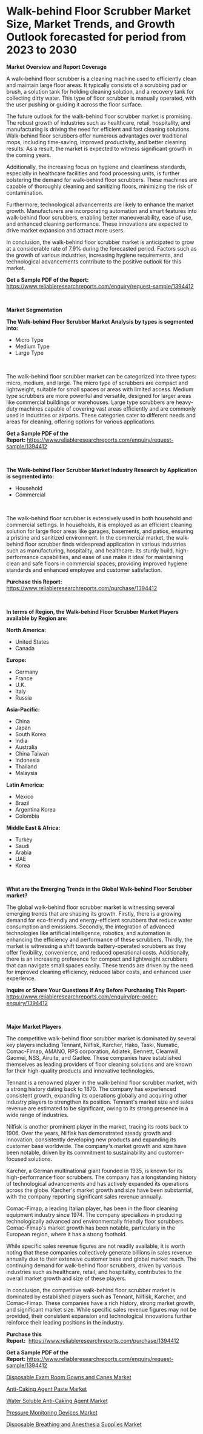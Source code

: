 <p><h1>Walk-behind Floor Scrubber Market Size, Market Trends, and Growth Outlook forecasted for period from 2023 to 2030</h1></p><p><strong>Market Overview and Report Coverage</strong></p>
<p><p>A walk-behind floor scrubber is a cleaning machine used to efficiently clean and maintain large floor areas. It typically consists of a scrubbing pad or brush, a solution tank for holding cleaning solution, and a recovery tank for collecting dirty water. This type of floor scrubber is manually operated, with the user pushing or guiding it across the floor surface.</p><p>The future outlook for the walk-behind floor scrubber market is promising. The robust growth of industries such as healthcare, retail, hospitality, and manufacturing is driving the need for efficient and fast cleaning solutions. Walk-behind floor scrubbers offer numerous advantages over traditional mops, including time-saving, improved productivity, and better cleaning results. As a result, the market is expected to witness significant growth in the coming years.</p><p>Additionally, the increasing focus on hygiene and cleanliness standards, especially in healthcare facilities and food processing units, is further bolstering the demand for walk-behind floor scrubbers. These machines are capable of thoroughly cleaning and sanitizing floors, minimizing the risk of contamination.</p><p>Furthermore, technological advancements are likely to enhance the market growth. Manufacturers are incorporating automation and smart features into walk-behind floor scrubbers, enabling better maneuverability, ease of use, and enhanced cleaning performance. These innovations are expected to drive market expansion and attract more users.</p><p>In conclusion, the walk-behind floor scrubber market is anticipated to grow at a considerable rate of 7.9% during the forecasted period. Factors such as the growth of various industries, increasing hygiene requirements, and technological advancements contribute to the positive outlook for this market.</p></p>
<p><strong>Get a Sample PDF of the Report:</strong> <a href="https://www.reliableresearchreports.com/enquiry/request-sample/1394412">https://www.reliableresearchreports.com/enquiry/request-sample/1394412</a></p>
<p>&nbsp;</p>
<p><strong>Market Segmentation</strong></p>
<p><strong>The Walk-behind Floor Scrubber Market Analysis by types is segmented into:</strong></p>
<p><ul><li>Micro Type</li><li>Medium Type</li><li>Large Type</li></ul></p>
<p>&nbsp;</p>
<p><p>The walk-behind floor scrubber market can be categorized into three types: micro, medium, and large. The micro type of scrubbers are compact and lightweight, suitable for small spaces or areas with limited access. Medium type scrubbers are more powerful and versatile, designed for larger areas like commercial buildings or warehouses. Large type scrubbers are heavy-duty machines capable of covering vast areas efficiently and are commonly used in industries or airports. These categories cater to different needs and areas for cleaning, offering options for various applications.</p></p>
<p><strong>Get a Sample PDF of the Report:</strong>&nbsp;<a href="https://www.reliableresearchreports.com/enquiry/request-sample/1394412">https://www.reliableresearchreports.com/enquiry/request-sample/1394412</a></p>
<p>&nbsp;</p>
<p><strong>The Walk-behind Floor Scrubber Market Industry Research by Application is segmented into:</strong></p>
<p><ul><li>Household</li><li>Commercial</li></ul></p>
<p>&nbsp;</p>
<p><p>The walk-behind floor scrubber is extensively used in both household and commercial settings. In households, it is employed as an efficient cleaning solution for large floor areas like garages, basements, and patios, ensuring a pristine and sanitized environment. In the commercial market, the walk-behind floor scrubber finds widespread application in various industries such as manufacturing, hospitality, and healthcare. Its sturdy build, high-performance capabilities, and ease of use make it ideal for maintaining clean and safe floors in commercial spaces, providing improved hygiene standards and enhanced employee and customer satisfaction.</p></p>
<p><strong>Purchase this Report:</strong>&nbsp; <a href="https://www.reliableresearchreports.com/purchase/1394412">https://www.reliableresearchreports.com/purchase/1394412</a></p>
<p>&nbsp;</p>
<p><strong>In terms of Region, the Walk-behind Floor Scrubber Market Players available by Region are:</strong></p>
<p>
    <p> <strong> North America: </strong>
        <ul>
            <li>United States</li>
            <li>Canada</li>
        </ul>
        </p> 
    <p> <strong> Europe: </strong>
        <ul>
            <li>Germany</li>
            <li>France</li>
            <li>U.K.</li>
            <li>Italy</li>
            <li>Russia</li>
        </ul>
        </p> 
    <p> <strong> Asia-Pacific: </strong>
        <ul>
            <li>China</li>
            <li>Japan</li>
            <li>South Korea</li>
            <li>India</li>
            <li>Australia</li>
            <li>China Taiwan</li>
            <li>Indonesia</li>
            <li>Thailand</li>
            <li>Malaysia</li>
        </ul>
        </p> 
    <p> <strong> Latin America: </strong>
        <ul>
            <li>Mexico</li>
            <li>Brazil</li>
            <li>Argentina Korea</li>
            <li>Colombia</li>
        </ul>
        </p> 
    <p> <strong> Middle East & Africa: </strong>
        <ul>
            <li>Turkey</li>
            <li>Saudi</li>
            <li>Arabia</li>
            <li>UAE</li>
            <li>Korea</li>
        </ul>
    </p>
    </p>
<p>&nbsp;</p>
<p><strong>What are the Emerging Trends in the Global Walk-behind Floor Scrubber market?</strong></p>
<p><p>The global walk-behind floor scrubber market is witnessing several emerging trends that are shaping its growth. Firstly, there is a growing demand for eco-friendly and energy-efficient scrubbers that reduce water consumption and emissions. Secondly, the integration of advanced technologies like artificial intelligence, robotics, and automation is enhancing the efficiency and performance of these scrubbers. Thirdly, the market is witnessing a shift towards battery-operated scrubbers as they offer flexibility, convenience, and reduced operational costs. Additionally, there is an increasing preference for compact and lightweight scrubbers that can navigate small spaces easily. These trends are driven by the need for improved cleaning efficiency, reduced labor costs, and enhanced user experience.</p></p>
<p><strong>Inquire or Share Your Questions If Any Before Purchasing This Report</strong>- <a href="https://www.reliableresearchreports.com/enquiry/pre-order-enquiry/1394412">https://www.reliableresearchreports.com/enquiry/pre-order-enquiry/1394412</a></p>
<p>&nbsp;</p>
<p><strong>Major Market Players</strong></p>
<p><p>The competitive walk-behind floor scrubber market is dominated by several key players including Tennant, Nilfisk, Karcher, Hako, Taski, Numatic, Comac-Fimap, AMANO, RPS corporation, Adiatek, Bennett, Cleanwill, Gaomei, NSS, Airuite, and Gadlee. These companies have established themselves as leading providers of floor cleaning solutions and are known for their high-quality products and innovative technologies.</p><p>Tennant is a renowned player in the walk-behind floor scrubber market, with a strong history dating back to 1870. The company has experienced consistent growth, expanding its operations globally and acquiring other industry players to strengthen its position. Tennant's market size and sales revenue are estimated to be significant, owing to its strong presence in a wide range of industries.</p><p>Nilfisk is another prominent player in the market, tracing its roots back to 1906. Over the years, Nilfisk has demonstrated steady growth and innovation, consistently developing new products and expanding its customer base worldwide. The company's market growth and size have been notable, driven by its commitment to sustainability and customer-focused solutions.</p><p>Karcher, a German multinational giant founded in 1935, is known for its high-performance floor scrubbers. The company has a longstanding history of technological advancements and has actively expanded its operations across the globe. Karcher's market growth and size have been substantial, with the company reporting significant sales revenue annually.</p><p>Comac-Fimap, a leading Italian player, has been in the floor cleaning equipment industry since 1974. The company specializes in producing technologically advanced and environmentally friendly floor scrubbers. Comac-Fimap's market growth has been notable, particularly in the European region, where it has a strong foothold.</p><p>While specific sales revenue figures are not readily available, it is worth noting that these companies collectively generate billions in sales revenue annually due to their extensive customer base and global market reach. The continuing demand for walk-behind floor scrubbers, driven by various industries such as healthcare, retail, and hospitality, contributes to the overall market growth and size of these players.</p><p>In conclusion, the competitive walk-behind floor scrubber market is dominated by established players such as Tennant, Nilfisk, Karcher, and Comac-Fimap. These companies have a rich history, strong market growth, and significant market size. While specific sales revenue figures may not be provided, their consistent expansion and technological innovations further reinforce their leading positions in the industry.</p></p>
<p><strong>Purchase this Report:</strong>&nbsp;&nbsp;<a href="https://www.reliableresearchreports.com/purchase/1394412">https://www.reliableresearchreports.com/purchase/1394412</a></p>
<p></p>
<p><strong>Get a Sample PDF of the Report:</strong>&nbsp;<a href="https://www.reliableresearchreports.com/enquiry/request-sample/1394412">https://www.reliableresearchreports.com/enquiry/request-sample/1394412</a></p>
<p><p><a href="https://issuu.com/reportprime-2/docs/disposable-exam-room-gowns-and-capes-market-size-2?fr=xKAE9_zU1NQ">Disposable Exam Room Gowns and Capes Market</a></p><p><a href="https://github.com/NorbertYates/Market-Research-Report-List-1/blob/main/anti-caking-agent-paste-market.md">Anti-Caking Agent Paste Market</a></p><p><a href="https://github.com/GroverBarry/Market-Research-Report-List-1/blob/main/water-soluble-anti-caking-agent-market.md">Water Soluble Anti-Caking Agent Market</a></p><p><a href="https://medium.com/@chiragreportprime2/pressure-monitoring-devices-market-size-cagr-trends-2024-2030-96c68eb72da6">Pressure Monitoring Devices Market</a></p><p><a href="https://issuu.com/reportprime-2/docs/disposable-breathing-and-anesthesia-supplies-marke?fr=xKAE9_zU1NQ">Disposable Breathing and Anesthesia Supplies Market</a></p></p>